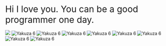 <h1 style="font-family: -apple-system, system-ui, BlinkMacSystemFont, 'Segoe UI', Roboto, 'Helvetica Neue', Arial, sans-serif; font-weight: normal; margin-bottom: 1rem;">
  Hi I love you. You can be a good programmer one day.
</h1>
  <p style="text-align: left;">
    <img src="https://api.boot.dev/v1/users/public/03e4f1f5-3f97-40f2-acf2-e19bceb8a188/thumbnail" >
    <img src="https://github.com/user-attachments/assets/702ebc93-bdba-477b-97a3-286021983ac0" alt="Yakuza 6" />
    <img src="https://github.com/user-attachments/assets/702ebc93-bdba-477b-97a3-286021983ac0" alt="Yakuza 6" />
    <img src="https://github.com/user-attachments/assets/702ebc93-bdba-477b-97a3-286021983ac0" alt="Yakuza 6" />
    <img src="https://github.com/user-attachments/assets/702ebc93-bdba-477b-97a3-286021983ac0" alt="Yakuza 6" />
    <img src="https://github.com/user-attachments/assets/702ebc93-bdba-477b-97a3-286021983ac0" alt="Yakuza 6" />
    <img src="https://github.com/user-attachments/assets/702ebc93-bdba-477b-97a3-286021983ac0" alt="Yakuza 6" />
    <img src="https://github.com/user-attachments/assets/702ebc93-bdba-477b-97a3-286021983ac0" alt="Yakuza 6" />
    <img src="https://github.com/user-attachments/assets/702ebc93-bdba-477b-97a3-286021983ac0" alt="Yakuza 6" />
  </p>
